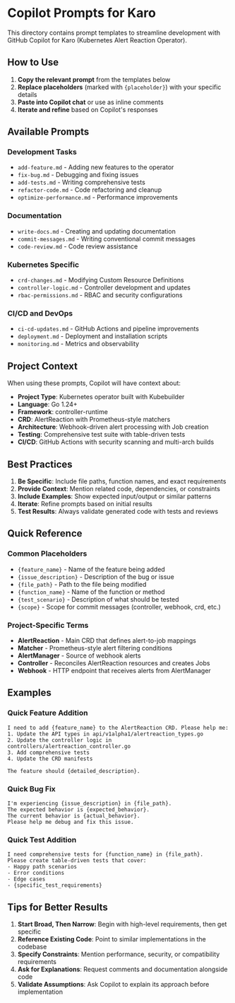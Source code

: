 # Copilot Prompts for Karo

This directory contains prompt templates to streamline development with GitHub Copilot for Karo (Kubernetes Alert Reaction Operator).

## How to Use

1. **Copy the relevant prompt** from the templates below
2. **Replace placeholders** (marked with `{placeholder}`) with your specific details
3. **Paste into Copilot chat** or use as inline comments
4. **Iterate and refine** based on Copilot's responses

## Available Prompts

### Development Tasks
- `add-feature.md` - Adding new features to the operator
- `fix-bug.md` - Debugging and fixing issues
- `add-tests.md` - Writing comprehensive tests
- `refactor-code.md` - Code refactoring and cleanup
- `optimize-performance.md` - Performance improvements

### Documentation
- `write-docs.md` - Creating and updating documentation
- `commit-messages.md` - Writing conventional commit messages
- `code-review.md` - Code review assistance

### Kubernetes Specific
- `crd-changes.md` - Modifying Custom Resource Definitions
- `controller-logic.md` - Controller development and updates
- `rbac-permissions.md` - RBAC and security configurations

### CI/CD and DevOps
- `ci-cd-updates.md` - GitHub Actions and pipeline improvements
- `deployment.md` - Deployment and installation scripts
- `monitoring.md` - Metrics and observability

## Project Context

When using these prompts, Copilot will have context about:

- **Project Type**: Kubernetes operator built with Kubebuilder
- **Language**: Go 1.24+
- **Framework**: controller-runtime
- **CRD**: AlertReaction with Prometheus-style matchers
- **Architecture**: Webhook-driven alert processing with Job creation
- **Testing**: Comprehensive test suite with table-driven tests
- **CI/CD**: GitHub Actions with security scanning and multi-arch builds

## Best Practices

1. **Be Specific**: Include file paths, function names, and exact requirements
2. **Provide Context**: Mention related code, dependencies, or constraints
3. **Include Examples**: Show expected input/output or similar patterns
4. **Iterate**: Refine prompts based on initial results
5. **Test Results**: Always validate generated code with tests and reviews

## Quick Reference

### Common Placeholders
- `{feature_name}` - Name of the feature being added
- `{issue_description}` - Description of the bug or issue
- `{file_path}` - Path to the file being modified
- `{function_name}` - Name of the function or method
- `{test_scenario}` - Description of what should be tested
- `{scope}` - Scope for commit messages (controller, webhook, crd, etc.)

### Project-Specific Terms
- **AlertReaction** - Main CRD that defines alert-to-job mappings
- **Matcher** - Prometheus-style alert filtering conditions
- **AlertManager** - Source of webhook alerts
- **Controller** - Reconciles AlertReaction resources and creates Jobs
- **Webhook** - HTTP endpoint that receives alerts from AlertManager

## Examples

### Quick Feature Addition
```
I need to add {feature_name} to the AlertReaction CRD. Please help me:
1. Update the API types in api/v1alpha1/alertreaction_types.go
2. Update the controller logic in controllers/alertreaction_controller.go
3. Add comprehensive tests
4. Update the CRD manifests

The feature should {detailed_description}.
```

### Quick Bug Fix
```
I'm experiencing {issue_description} in {file_path}. 
The expected behavior is {expected_behavior}.
The current behavior is {actual_behavior}.
Please help me debug and fix this issue.
```

### Quick Test Addition
```
I need comprehensive tests for {function_name} in {file_path}.
Please create table-driven tests that cover:
- Happy path scenarios
- Error conditions
- Edge cases
- {specific_test_requirements}
```

## Tips for Better Results

1. **Start Broad, Then Narrow**: Begin with high-level requirements, then get specific
2. **Reference Existing Code**: Point to similar implementations in the codebase
3. **Specify Constraints**: Mention performance, security, or compatibility requirements
4. **Ask for Explanations**: Request comments and documentation alongside code
5. **Validate Assumptions**: Ask Copilot to explain its approach before implementation